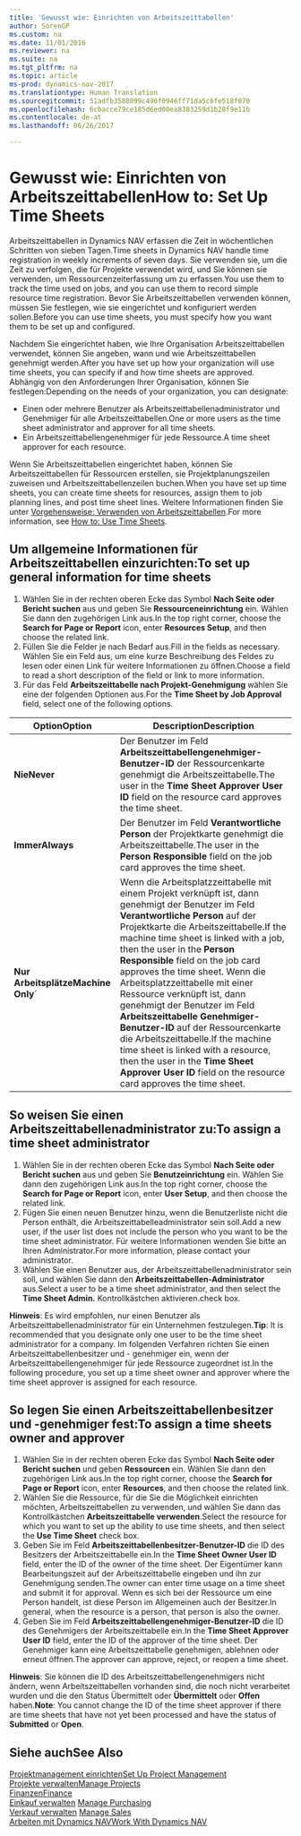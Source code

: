 ```yaml
---
title: 'Gewusst wie: Einrichten von Arbeitszeittabellen'
author: SorenGP
ms.custom: na
ms.date: 11/01/2016
ms.reviewer: na
ms.suite: na
ms.tgt_pltfrm: na
ms.topic: article
ms-prod: dynamics-nav-2017
ms.translationtype: Human Translation
ms.sourcegitcommit: 51adfb3588099c496f0946ff71da5c6fe518f070
ms.openlocfilehash: 6cbacce79ce185d6ed00ea8383259d1b28f9e11b
ms.contentlocale: de-at
ms.lasthandoff: 06/26/2017

---
```


# <a name="how-to-set-up-time-sheets"></a><span data-ttu-id="25b59-102">Gewusst wie: Einrichten von Arbeitszeittabellen</span><span class="sxs-lookup"><span data-stu-id="25b59-102">How to: Set Up Time Sheets</span></span>
<span data-ttu-id="25b59-103">Arbeitszeittabellen in Dynamics NAV erfassen die Zeit in wöchentlichen Schritten von sieben Tagen.</span><span class="sxs-lookup"><span data-stu-id="25b59-103">Time sheets in Dynamics NAV handle time registration in weekly increments of seven days.</span></span> <span data-ttu-id="25b59-104">Sie verwenden sie, um die Zeit zu verfolgen, die für Projekte verwendet wird, und Sie können sie verwenden, um Ressourcenzeiterfassung um zu erfassen.</span><span class="sxs-lookup"><span data-stu-id="25b59-104">You use them to track the time used on jobs, and you can use them to record simple resource time registration.</span></span> <span data-ttu-id="25b59-105">Bevor Sie Arbeitszeittabellen verwenden können, müssen Sie festlegen, wie sie eingerichtet und konfiguriert werden sollen.</span><span class="sxs-lookup"><span data-stu-id="25b59-105">Before you can use time sheets, you must specify how you want them to be set up and configured.</span></span>

<span data-ttu-id="25b59-106">Nachdem Sie eingerichtet haben, wie Ihre Organisation Arbeitszeittabellen verwendet, können Sie angeben, wann und wie Arbeitszeittabellen genehmigt werden.</span><span class="sxs-lookup"><span data-stu-id="25b59-106">After you have set up how your organization will use time sheets, you can specify if and how time sheets are approved.</span></span> <span data-ttu-id="25b59-107">Abhängig von den Anforderungen Ihrer Organisation, können Sie festlegen:</span><span class="sxs-lookup"><span data-stu-id="25b59-107">Depending on the needs of your organization, you can designate:</span></span>

- <span data-ttu-id="25b59-108">Einen oder mehrere Benutzer als Arbeitszeittabellenadministrator und Genehmiger für alle Arbeitszeittabellen.</span><span class="sxs-lookup"><span data-stu-id="25b59-108">One or more users as the time sheet administrator and approver for all time sheets.</span></span>
- <span data-ttu-id="25b59-109">Ein Arbeitszeittabellengenehmiger für jede Ressource.</span><span class="sxs-lookup"><span data-stu-id="25b59-109">A time sheet approver for each resource.</span></span>

<span data-ttu-id="25b59-110">Wenn Sie Arbeitszeittabellen eingerichtet haben, können Sie Arbeitszeittabellen für Ressourcen erstellen, sie Projektplanungszeilen zuweisen und Arbeitszeittabellenzeilen buchen.</span><span class="sxs-lookup"><span data-stu-id="25b59-110">When you have set up time sheets, you can create time sheets for resources, assign them to job planning lines, and post time sheet lines.</span></span> <span data-ttu-id="25b59-111">Weitere Informationen finden Sie unter [Vorgehensweise: Verwenden von Arbeitszeittabellen](projects-how-use-time-sheets.md).</span><span class="sxs-lookup"><span data-stu-id="25b59-111">For more information, see [How to: Use Time Sheets](projects-how-use-time-sheets.md).</span></span>

## <a name="to-set-up-general-information-for-time-sheets"></a><span data-ttu-id="25b59-112">Um allgemeine Informationen für Arbeitszeittabellen einzurichten:</span><span class="sxs-lookup"><span data-stu-id="25b59-112">To set up general information for time sheets</span></span>  

1. <span data-ttu-id="25b59-113">Wählen Sie in der rechten oberen Ecke das Symbol **Nach Seite oder Bericht suchen** aus und geben Sie **Ressourceneinrichtung** ein. Wählen Sie dann den zugehörigen Link aus.</span><span class="sxs-lookup"><span data-stu-id="25b59-113">In the top right corner, choose the **Search for Page or Report** icon, enter **Resources Setup**, and then choose the related link.</span></span>  
2. <span data-ttu-id="25b59-114">Füllen Sie die Felder je nach Bedarf aus.</span><span class="sxs-lookup"><span data-stu-id="25b59-114">Fill in the fields as necessary.</span></span> <span data-ttu-id="25b59-115">Wählen Sie ein Feld aus, um eine kurze Beschreibung des Feldes zu lesen oder einen Link für weitere Informationen zu öffnen.</span><span class="sxs-lookup"><span data-stu-id="25b59-115">Choose a field to read a short description of the field or link to more information.</span></span>
3. <span data-ttu-id="25b59-116">Für das Feld **Arbeitszeittabelle nach Projekt-Genehmigung** wählen Sie eine der folgenden Optionen aus.</span><span class="sxs-lookup"><span data-stu-id="25b59-116">For the **Time Sheet by Job Approval** field, select one of the following options.</span></span>

|<span data-ttu-id="25b59-117">Option</span><span class="sxs-lookup"><span data-stu-id="25b59-117">Option</span></span> |<span data-ttu-id="25b59-118">Description</span><span class="sxs-lookup"><span data-stu-id="25b59-118">Description</span></span>|
|---|---|
|<span data-ttu-id="25b59-119">**Nie**</span><span class="sxs-lookup"><span data-stu-id="25b59-119">**Never**</span></span>|<span data-ttu-id="25b59-120">Der Benutzer im Feld **Arbeitszeittabellengenehmiger-Benutzer-ID** der Ressourcenkarte genehmigt die Arbeitszeittabelle.</span><span class="sxs-lookup"><span data-stu-id="25b59-120">The user in the **Time Sheet Approver User ID** field on the resource card approves the time sheet.</span></span>|
|<span data-ttu-id="25b59-121">**Immer**</span><span class="sxs-lookup"><span data-stu-id="25b59-121">**Always**</span></span>|<span data-ttu-id="25b59-122">Der Benutzer im Feld **Verantwortliche Person** der Projektkarte genehmigt die Arbeitszeittabelle.</span><span class="sxs-lookup"><span data-stu-id="25b59-122">The user in the **Person Responsible** field on the job card approves the time sheet.</span></span>|
|<span data-ttu-id="25b59-123">**Nur Arbeitsplätze**</span><span class="sxs-lookup"><span data-stu-id="25b59-123">**Machine Only**´</span></span>|<span data-ttu-id="25b59-124">Wenn die Arbeitsplatzzeittabelle mit einem Projekt verknüpft ist, dann genehmigt der Benutzer im Feld **Verantwortliche Person** auf der Projektkarte die Arbeitszeittabelle.</span><span class="sxs-lookup"><span data-stu-id="25b59-124">If the machine time sheet is linked with a job, then the user in the **Person Responsible** field on the job card approves the time sheet.</span></span> <span data-ttu-id="25b59-125">Wenn die Arbeitsplatzzeittabelle mit einer Ressource verknüpft ist, dann genehmigt der Benutzer im Feld **Arbeitszeittabelle Genehmiger-Benutzer-ID** auf der Ressourcenkarte die Arbeitszeittabelle.</span><span class="sxs-lookup"><span data-stu-id="25b59-125">If the machine time sheet is linked with a resource, then the user in the **Time Sheet Approver User ID** field on the resource card approves the time sheet.</span></span>

## <a name="to-assign-a-time-sheet-administrator"></a><span data-ttu-id="25b59-126">So weisen Sie einen Arbeitszeittabellenadministrator zu:</span><span class="sxs-lookup"><span data-stu-id="25b59-126">To assign a time sheet administrator</span></span>  

1. <span data-ttu-id="25b59-127">Wählen Sie in der rechten oberen Ecke das Symbol **Nach Seite oder Bericht suchen** aus und geben Sie **Benutzeinrichtung** ein. Wählen Sie dann den zugehörigen Link aus.</span><span class="sxs-lookup"><span data-stu-id="25b59-127">In the top right corner, choose the **Search for Page or Report** icon, enter **User Setup**, and then choose the related link.</span></span>  
2.  <span data-ttu-id="25b59-128">Fügen Sie einen neuen Benutzer hinzu, wenn die Benutzerliste nicht die Person enthält, die Arbeitszeittabelleadministrator sein soll.</span><span class="sxs-lookup"><span data-stu-id="25b59-128">Add a new user, if the user list does not include the person who you want to be the time sheet administrator.</span></span> <span data-ttu-id="25b59-129">Für weitere Informationen wenden Sie bitte an Ihren Administrator.</span><span class="sxs-lookup"><span data-stu-id="25b59-129">For more information, please contact your administrator.</span></span>  
3. <span data-ttu-id="25b59-130">Wählen Sie einen Benutzer aus, der Arbeitszeittabellenadministrator sein soll, und wählen Sie dann den **Arbeitszeittabellen-Administrator** aus.</span><span class="sxs-lookup"><span data-stu-id="25b59-130">Select a user to be a time sheet administrator, and then select the **Time Sheet Admin.**</span></span> <span data-ttu-id="25b59-131">Kontrollkästchen aktivieren.</span><span class="sxs-lookup"><span data-stu-id="25b59-131">check box.</span></span>  

<span data-ttu-id="25b59-132">**Hinweis**: Es wird empfohlen, nur einen Benutzer als Arbeitszeittabellenadministrator für ein Unternehmen festzulegen.</span><span class="sxs-lookup"><span data-stu-id="25b59-132">**Tip**: It is recommended that you designate only one user to be the time sheet administrator for a company.</span></span> <span data-ttu-id="25b59-133">Im folgenden Verfahren richten Sie einen Arbeitszeittabellenbesitzer und - genehmiger ein, wenn der Arbeitszeittabellengenehmiger für jede Ressource zugeordnet ist.</span><span class="sxs-lookup"><span data-stu-id="25b59-133">In the following procedure, you set up a time sheet owner and approver where the time sheet approver is assigned for each resource.</span></span>  

## <a name="to-assign-a-time-sheets-owner-and-approver"></a><span data-ttu-id="25b59-134">So legen Sie einen Arbeitszeittabellenbesitzer und -genehmiger fest:</span><span class="sxs-lookup"><span data-stu-id="25b59-134">To assign a time sheets owner and approver</span></span>  

1. <span data-ttu-id="25b59-135">Wählen Sie in der rechten oberen Ecke das Symbol **Nach Seite oder Bericht suchen** und geben **Ressourcen** ein. Wählen Sie dann den zugehörigen Link aus.</span><span class="sxs-lookup"><span data-stu-id="25b59-135">In the top right corner, choose the **Search for Page or Report** icon, enter **Resources**, and then choose the related link.</span></span>
2. <span data-ttu-id="25b59-136">Wählen Sie die Ressource, für die Sie die Möglichkeit einrichten möchten, Arbeitszeittabellen zu verwenden, und wählen Sie dann das Kontrollkästchen **Arbeitszeittabelle verwenden**.</span><span class="sxs-lookup"><span data-stu-id="25b59-136">Select the resource for which you want to set up the ability to use time sheets, and then select the **Use Time Sheet** check box.</span></span>  
3. <span data-ttu-id="25b59-137">Geben Sie im Feld **Arbeitszeittabellenbesitzer-Benutzer-ID** die ID des Besitzers der Arbeitszeittabelle ein.</span><span class="sxs-lookup"><span data-stu-id="25b59-137">In the **Time Sheet Owner User ID** field, enter the ID of the owner of the time sheet.</span></span> <span data-ttu-id="25b59-138">Der Eigentümer kann Bearbeitungszeit auf der Arbeitszeittabelle eingeben und ihn zur Genehmigung senden.</span><span class="sxs-lookup"><span data-stu-id="25b59-138">The owner can enter time usage on a time sheet and submit it for approval.</span></span> <span data-ttu-id="25b59-139">Wenn es sich bei der Ressource um eine Person handelt, ist diese Person im Allgemeinen auch der Besitzer.</span><span class="sxs-lookup"><span data-stu-id="25b59-139">In general, when the resource is a person, that person is also the owner.</span></span>  
4. <span data-ttu-id="25b59-140">Geben Sie im Feld **Arbeitszeittabellengenehmiger-Benutzer-ID** die ID des Genehmigers der Arbeitszeittabelle ein.</span><span class="sxs-lookup"><span data-stu-id="25b59-140">In the **Time Sheet Approver User ID** field, enter the ID of the approver of the time sheet.</span></span> <span data-ttu-id="25b59-141">Der Genehmiger kann eine Arbeitszeittabelle genehmigen, ablehnen oder erneut öffnen.</span><span class="sxs-lookup"><span data-stu-id="25b59-141">The approver can approve, reject, or reopen a time sheet.</span></span>  

<span data-ttu-id="25b59-142">**Hinweis**: Sie können die ID des Arbeitszeittabellengenehmigers nicht ändern, wenn Arbeitszeittabellen vorhanden sind, die noch nicht verarbeitet wurden und die den Status Übermittelt oder **Übermittelt** oder **Offen** haben.</span><span class="sxs-lookup"><span data-stu-id="25b59-142">**Note**: You cannot change the ID of the time sheet approver if there are time sheets that have not yet been processed and have the status of **Submitted** or **Open**.</span></span>

## <a name="see-also"></a><span data-ttu-id="25b59-143">Siehe auch</span><span class="sxs-lookup"><span data-stu-id="25b59-143">See Also</span></span>
[<span data-ttu-id="25b59-144">Projektmanagement einrichten</span><span class="sxs-lookup"><span data-stu-id="25b59-144">Set Up Project Management</span></span>](projects-setup-projects.md)  
[<span data-ttu-id="25b59-145">Projekte verwalten</span><span class="sxs-lookup"><span data-stu-id="25b59-145">Manage Projects</span></span>](projects-manage-projects.md)  
[<span data-ttu-id="25b59-146">Finanzen</span><span class="sxs-lookup"><span data-stu-id="25b59-146">Finance</span></span>](finance-setup.md)  
<span data-ttu-id="25b59-147">[Einkauf verwalten](purchasing-manage-purchasing.md)       </span><span class="sxs-lookup"><span data-stu-id="25b59-147">[Manage Purchasing](purchasing-manage-purchasing.md)       </span></span>  
<span data-ttu-id="25b59-148">[Verkauf verwalten](sales-manage-sales.md)    </span><span class="sxs-lookup"><span data-stu-id="25b59-148">[Manage Sales](sales-manage-sales.md)    </span></span>  
[<span data-ttu-id="25b59-149">Arbeiten mit Dynamics NAV</span><span class="sxs-lookup"><span data-stu-id="25b59-149">Work With Dynamics NAV</span></span>](ui-work-product.md)  

